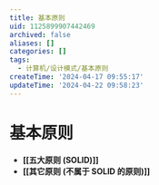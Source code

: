 ```yaml
---
title: 基本原则
uid: 1125899907442469
archived: false
aliases: []
categories: []
tags:
  - 计算机/设计模式/基本原则
createTime: '2024-04-17 09:55:17'
updateTime: '2024-04-22 09:58:23'
---
```


# 基本原则

- **[[五大原则 (SOLID)]]**
- **[[其它原则 (不属于 SOLID 的原则)]]**
